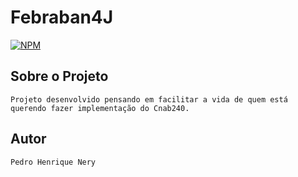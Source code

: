 # Febraban4J
[![NPM](https://img.shields.io/npm/l/react)](https://github.com/nerypedrin01/febraban4j/blob/master/LICENSE)

## Sobre o Projeto

    Projeto desenvolvido pensando em facilitar a vida de quem está querendo fazer implementação do Cnab240.

  ## Autor
  
    Pedro Henrique Nery
    
